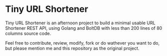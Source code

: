 # Tiny URL Shortener   
   
   
Tiny URL Shortener is an afternoon project to build a minimal usable URL Shortener REST API, using Golang and BoltDB with less than 200 lines of 80 columns source code.


Feel free to contribute, review, modify, fork or do wathever you want to do, but please mention me and this repository as the original project.
